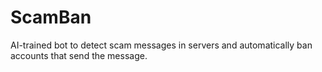# ScamBan
AI-trained bot to detect scam messages in servers and automatically ban accounts that send the message.
